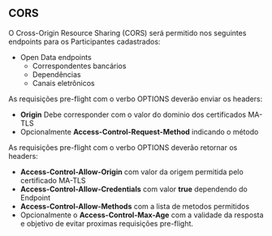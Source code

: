 ## CORS

O Cross-Origin Resource Sharing (CORS) será permitido nos seguintes endpoints para os Participantes cadastrados:
 * Open Data endpoints
   * Correspondentes bancários
   * Dependências
   * Canais eletrônicos

As requisições pre-flight com o verbo OPTIONS deverão enviar os headers:
 * **Origin** Debe corresponder com o valor do dominio dos certificados MA-TLS
 * Opcionalmente **Access-Control-Request-Method** indicando o método

As requisições pre-flight com o verbo OPTIONS deverão retornar os headers:
 * **Access-Control-Allow-Origin** com valor da origem permitida pelo certificado MA-TLS
 * **Access-Control-Allow-Credentials** com valor **true** dependendo do Endpoint
 * **Access-Control-Allow-Methods** com a lista de metodos permitidos
 * Opcionalmente o **Access-Control-Max-Age** com a validade da resposta e objetivo de evitar proximas requisições pre-flight.
